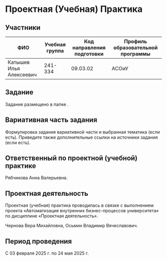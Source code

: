 # Проектная (Учебная) Практика

## Участники

| ФИО   | Учебная группа | Код направления подготовки | Профиль образовательной программы |
|-------|----------------|-----------------------------|-----------------------------------|
| Катышев Илья Алексеевич |    241-334     |          09.03.02           |               АСОиУ               |


## Задание

Задание размещено в папке .

## Вариативная часть задания

Формулировка задания вариативной части и выбранная тематика (если есть). Приведите также дополнительные ссылки на источники задания (если есть).

## Ответственный по проектной (учебной) практике

Рябчикова Анна Валерьевна.

## Проектная деятельность

Проектная (учебная) практика проводилась в связке с выполнением проекта «Автоматизация внутренних бизнес-процессов университета» по дисциплине «Проектная деятельность».

Чернова Вера Михайловна,
Осьмин Владимир Вячеславович.

## Период проведения

С 03 февраля 2025 г. по 24 мая 2025 г.
